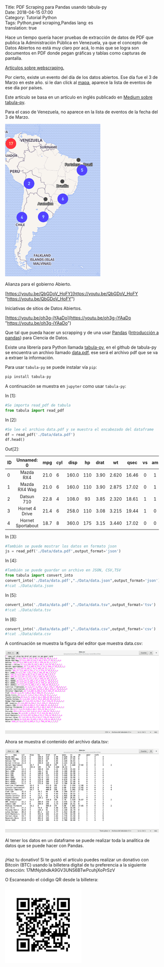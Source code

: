 Title: PDF Scraping para Pandas usando tabula-py  
Date: 2018-04-15 07:00  
Category: Tutorial Python  
Tags: Python,pwd scraping,Pandas
lang: es  
translation: true  

Hace un tiempo quería hacer pruebas de extracción de datos de PDF que publica la Administración Pública en Venezuela, ya que el concepto de Datos Abiertos no está muy claro por acá, lo más que se logra son documentos en PDF donde pegan gráficas y tablas como capturas de pantalla.

[Artículos sobre webscraping.](https://www.seraph.to/tag/pdf-scraping.html)

Por cierto, existe un evento del día de los datos abiertos. Ese día fue el 3 de Marzo en este año. si le dan click al [mapa](https://opendataday.org/es_es/#map), aparece la lista de eventos de ese día por países.


Este artículo se basa en un artículo en inglés publicado en [Medium sobre tabula-py](https://blog.chezo.uno/tabula-py-extract-table-from-pdf-into-python-dataframe-6c7acfa5f302).

Para el caso de Venezuela, no aparece en la lista de eventos de la fecha del 3 de Marzo.


[![](./images/pdfscrapingparapandasusandotabulapy-1.png)](https://1.bp.blogspot.com/-_Hea6roASQo/WtPsQEi6JiI/AAAAAAAASl4/-0UBdnMlWhgB47bd2rKFHTYpELNMJwLWgCLcBGAs/s320/dia-datosabiertos-suramerica.png)


Alianza para el gobierno Abierto.

[https://youtu.be/QbGDoV_HoFY](https://youtu.be/QbGDoV_HoFY "https://youtu.be/QbGDoV_HoFY")

Iniciativas de sitios de Datos Abiertos.

[https://youtu.be/oh3g-iYAaDo](https://youtu.be/oh3g-iYAaDo "https://youtu.be/oh3g-iYAaDo")

Que tal que pueda hacer un scrapping y de una usar [Pandas](https://www.seraph.to/tag/pandas.html) ([Introducción a pandas](https://www.seraph.to/introduccion-a-pandas.html)) para Ciencia de Datos.

Existe una librería para Python llamada [tabula-py](https://github.com/chezou/tabula-py/tree/master/examples), en el github de tabula-py se encuentra un archivo llamado [data.pdf](https://github.com/chezou/tabula-py/blob/master/examples/data.pdf), ese será el archivo pdf que se va a extraer la información.


Para usar `tabula-py` se puede instalar vía `pip`:
```python
pip install tabula-py
```
A continuación se muestra en `jupyter` como usar `tabula-py`:

In [1]:
```python
#Se importa read_pdf de tabula
from tabula import read_pdf
```
In [2]:
```python
#Se lee el archivo data.pdf y se muestra el encabezado del dataframe
df = read_pdf('./Data/data.pdf')
df.head()
```
Out[2]:

| ID | Unnamed: 0        | mpg  | cyl  | disp  | hp    | drat |  wt   | qsec  | vs    | am | gear | carb |
| :- | :--------------:  | :--: | :--  | :--:  | :---: | :-   | :----:| :---: |:-----:|:--:|:----:|:----:|
| 0	 | Mazda RX4         | 21.0 | 6	   | 160.0 | 110   | 3.90 | 2.620 | 16.46 | 0	  | 1  | 4    |	4    |
| 1	 | Mazda RX4 Wag     | 21.0 | 6	   | 160.0 | 110   | 3.90 |	2.875 |	17.02 |	0	  | 1  | 4	  | 4    |
| 2	 | Datsun 710        | 22.8 | 4	   | 108.0 | 93	   | 3.85 |	2.320 |	18.61 |	1     | 1  | 4    |	1    |
| 3	 | Hornet 4 Drive    | 21.4 | 6    | 258.0 | 110   | 3.08 |	3.215 |	19.44 |	1	  | 0  | 3    |	1    |
| 4	 | Hornet Sportabout | 18.7	| 8	   | 360.0 | 175   | 3.15 |	3.440 |	17.02 |	0     | 0  | 3    |	2    |

In [3]:
```python
#También se puede mostrar los datos en formato json
js = read_pdf('./Data/data.pdf',output_format='json')
```
In [4]:
```python
#También se puede guardar un archivo en JSON, CSV,TSV
from tabula import convert_into
convert_into('./Data/data.pdf',"./Data/data.json",output_format='json')
#!cat ./Data/data.json
```
In [5]:
```python
convert_into('./Data/data.pdf',"./Data/data.tsv",output_format='tsv')
#!cat ./Data/data.tsv
```
In [6]:
```python
convert_into('./Data/data.pdf',"./Data/data.csv",output_format='csv')
#!cat ./Data/data.csv
```

A continuación se muestra la figura del editor que muestra data.csv:

![](./images/pdfscrapingparapandasusandotabulapy-2.png)


Ahora se muestra el contenido del archivo data.tsv:

![](./images/pdfscrapingparapandasusandotabulapy-3.png)


Al tener los datos en un dataframe se puede realizar toda la analítica de datos que se puede hacer con Pandas.


								

##  ##
¡Haz tu donativo!
Si te gustó el artículo puedes realizar un donativo con Bitcoin (BTC)
usando la billetera digital de tu preferencia a la siguiente
dirección: 17MtNybhdkA9GV3UNS6BTwPcuhjXoPrSzV

O Escaneando el código QR desde la billetera:

![17MtNybhdkA9GV3UNS6BTwPcuhjXoPrSzV](./images/17MtNybhdkA9GV3UNS6BTwPcuhjXoPrSzV.png)

